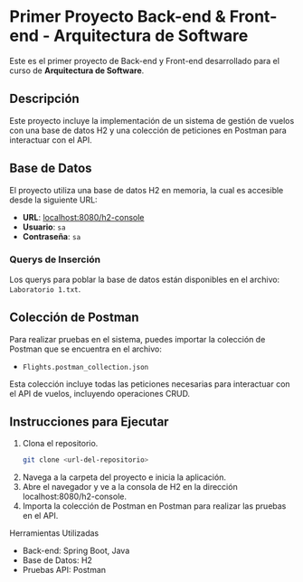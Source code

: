 # Primer Proyecto Back-end & Front-end - Arquitectura de Software

Este es el primer proyecto de Back-end y Front-end desarrollado para el curso de **Arquitectura de Software**.

## Descripción
Este proyecto incluye la implementación de un sistema de gestión de vuelos con una base de datos H2 y una colección de peticiones en Postman para interactuar con el API.

## Base de Datos
El proyecto utiliza una base de datos H2 en memoria, la cual es accesible desde la siguiente URL:
- **URL**: [localhost:8080/h2-console](http://localhost:8080/h2-console/)
- **Usuario**: `sa`
- **Contraseña**: `sa`

### Querys de Inserción
Los querys para poblar la base de datos están disponibles en el archivo: `Laboratorio 1.txt`.

## Colección de Postman
Para realizar pruebas en el sistema, puedes importar la colección de Postman que se encuentra en el archivo:
- `Flights.postman_collection.json`

Esta colección incluye todas las peticiones necesarias para interactuar con el API de vuelos, incluyendo operaciones CRUD.

## Instrucciones para Ejecutar
1. Clona el repositorio.
   ```bash
   git clone <url-del-repositorio>
2. Navega a la carpeta del proyecto e inicia la aplicación.
3. Abre el navegador y ve a la consola de H2 en la dirección localhost:8080/h2-console.
4. Importa la colección de Postman en Postman para realizar las pruebas en el API.

Herramientas Utilizadas
- Back-end: Spring Boot, Java
- Base de Datos: H2
- Pruebas API: Postman

